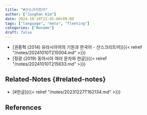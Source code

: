```yaml
---
title: "#산스크리트어"
author: ["Junghan Kim"]
date: 2024-10-10T21:45:00+09:00
tags: ["language", "meta", "fleeting"]
categories: ["Noname"]
draft: false
---
```


<!--more-->

-   [권중혁 (2014) 유라시아어의 기원과 한국어 - 산스크리트어]({{< relref "/notes/20241010T215004.md" >}})
-   [정광 (2019) 동아시아 여러 문자와 한글]({{< relref "/notes/20241010T215633.md" >}})


## Related-Notes {#related-notes}

-   [#한글]({{< relref "/notes/20231227T162134.md" >}})

## References

<style>.csl-entry{text-indent: -1.5em; margin-left: 1.5em;}</style><div class="csl-bib-body">
</div>

